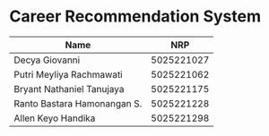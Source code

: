 # Career Recommendation System

| Name           | NRP        |
| ---            | ---        | 
| Decya Giovanni | 5025221027 |
| Putri Meyliya Rachmawati | 5025221062 |
| Bryant Nathaniel Tanujaya | 5025221175 |
| Ranto Bastara Hamonangan S. | 5025221228 |
| Allen Keyo Handika | 5025221298 | 